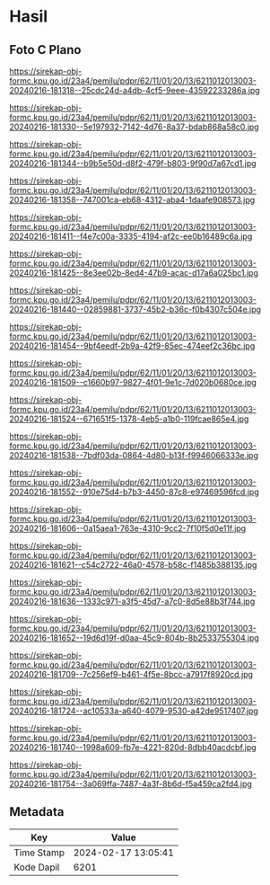 # Hasil

## Foto C Plano

https://sirekap-obj-formc.kpu.go.id/23a4/pemilu/pdpr/62/11/01/20/13/6211012013003-20240216-181318--25cdc24d-a4db-4cf5-9eee-43592233286a.jpg

https://sirekap-obj-formc.kpu.go.id/23a4/pemilu/pdpr/62/11/01/20/13/6211012013003-20240216-181330--5e197932-7142-4d76-8a37-bdab868a58c0.jpg

https://sirekap-obj-formc.kpu.go.id/23a4/pemilu/pdpr/62/11/01/20/13/6211012013003-20240216-181344--b9b5e50d-d8f2-479f-b803-9f90d7a67cd1.jpg

https://sirekap-obj-formc.kpu.go.id/23a4/pemilu/pdpr/62/11/01/20/13/6211012013003-20240216-181358--747001ca-eb68-4312-aba4-1daafe908573.jpg

https://sirekap-obj-formc.kpu.go.id/23a4/pemilu/pdpr/62/11/01/20/13/6211012013003-20240216-181411--f4e7c00a-3335-4194-af2c-ee0b16489c6a.jpg

https://sirekap-obj-formc.kpu.go.id/23a4/pemilu/pdpr/62/11/01/20/13/6211012013003-20240216-181425--8e3ee02b-8ed4-47b9-acac-d17a6a025bc1.jpg

https://sirekap-obj-formc.kpu.go.id/23a4/pemilu/pdpr/62/11/01/20/13/6211012013003-20240216-181440--02859881-3737-45b2-b36c-f0b4307c504e.jpg

https://sirekap-obj-formc.kpu.go.id/23a4/pemilu/pdpr/62/11/01/20/13/6211012013003-20240216-181454--9bf4eedf-2b9a-42f9-85ec-474eef2c36bc.jpg

https://sirekap-obj-formc.kpu.go.id/23a4/pemilu/pdpr/62/11/01/20/13/6211012013003-20240216-181509--c1660b97-9827-4f01-9e1c-7d020b0680ce.jpg

https://sirekap-obj-formc.kpu.go.id/23a4/pemilu/pdpr/62/11/01/20/13/6211012013003-20240216-181524--671651f5-1378-4eb5-a1b0-119fcae865e4.jpg

https://sirekap-obj-formc.kpu.go.id/23a4/pemilu/pdpr/62/11/01/20/13/6211012013003-20240216-181538--7bdf03da-0864-4d80-b13f-f9946066333e.jpg

https://sirekap-obj-formc.kpu.go.id/23a4/pemilu/pdpr/62/11/01/20/13/6211012013003-20240216-181552--910e75d4-b7b3-4450-87c8-e97469596fcd.jpg

https://sirekap-obj-formc.kpu.go.id/23a4/pemilu/pdpr/62/11/01/20/13/6211012013003-20240216-181606--0a15aea1-763e-4310-9cc2-7f10f5d0e11f.jpg

https://sirekap-obj-formc.kpu.go.id/23a4/pemilu/pdpr/62/11/01/20/13/6211012013003-20240216-181621--c54c2722-46a0-4578-b58c-f1485b388135.jpg

https://sirekap-obj-formc.kpu.go.id/23a4/pemilu/pdpr/62/11/01/20/13/6211012013003-20240216-181636--1333c971-a3f5-45d7-a7c0-8d5e88b3f744.jpg

https://sirekap-obj-formc.kpu.go.id/23a4/pemilu/pdpr/62/11/01/20/13/6211012013003-20240216-181652--19d6d19f-d0aa-45c9-804b-8b2533755304.jpg

https://sirekap-obj-formc.kpu.go.id/23a4/pemilu/pdpr/62/11/01/20/13/6211012013003-20240216-181709--7c256ef9-b461-4f5e-8bcc-a7917f8920cd.jpg

https://sirekap-obj-formc.kpu.go.id/23a4/pemilu/pdpr/62/11/01/20/13/6211012013003-20240216-181724--ac10533a-a640-4079-9530-a42de9517407.jpg

https://sirekap-obj-formc.kpu.go.id/23a4/pemilu/pdpr/62/11/01/20/13/6211012013003-20240216-181740--1998a609-fb7e-4221-820d-8dbb40acdcbf.jpg

https://sirekap-obj-formc.kpu.go.id/23a4/pemilu/pdpr/62/11/01/20/13/6211012013003-20240216-181754--3a069ffa-7487-4a3f-8b6d-f5a459ca2fd4.jpg


## Metadata

| Key        | Value               |
| ---------- | ------------------- |
| Time Stamp | 2024-02-17 13:05:41 |
| Kode Dapil | 6201                |



